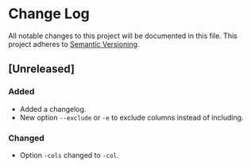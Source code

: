 # Change Log

All notable changes to this project will be documented in this file.
This project adheres to [Semantic Versioning](http://semver.org/).


## [Unreleased]
### Added
- Added a changelog.
- New option `--exclude` or `-e` to exclude columns instead of including.

### Changed
- Option `-cols` changed to `-col`.

